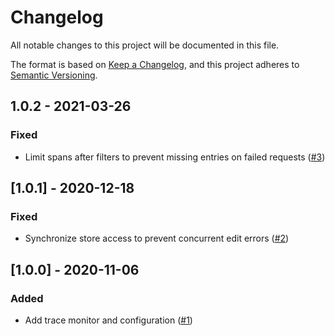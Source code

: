# Changelog
All notable changes to this project will be documented in this file.

The format is based on [Keep a Changelog](https://keepachangelog.com/en/1.0.0/),
and this project adheres to [Semantic Versioning](https://semver.org/spec/v2.0.0.html).

## 1.0.2 - 2021-03-26
### Fixed 
- Limit spans after filters to prevent missing entries on failed requests ([#3](https://github.com/scm-manager/scm-trace-monitor-plugin/pull/3))

## [1.0.1] - 2020-12-18
### Fixed
- Synchronize store access to prevent concurrent edit errors ([#2](https://github.com/scm-manager/scm-trace-monitor-plugin/pull/2))

## [1.0.0] - 2020-11-06
### Added
- Add trace monitor and configuration ([#1](https://github.com/scm-manager/scm-trace-monitor-plugin/pull/1))
